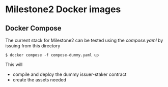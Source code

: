 # Milestone2 Docker images

## Docker Compose

The current stack for Milestone2 can be tested using the *compose.yaml* by issuing from this directory

    $ docker compose -f compose-dummy.yaml up
	
This will 
 - compile and deploy the dummy issuer-staker contract
 - create the assets needed

